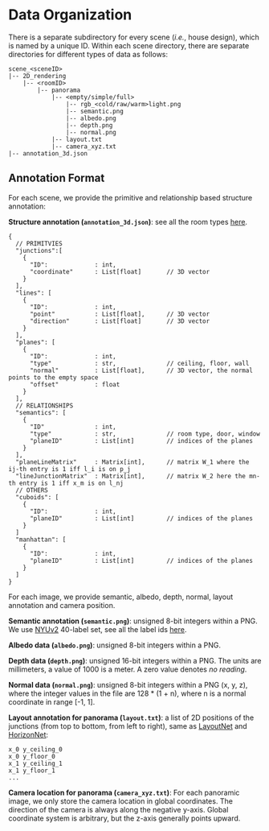 # Data Organization

There is a separate subdirectory for every scene (*i.e.*, house design), which is named by a unique ID. Within each scene directory, there are separate directories for different types of data as follows:
```
scene_<sceneID>
|-- 2D_rendering
    |-- <roomID>
        |-- panorama
            |-- <empty/simple/full>
                |-- rgb_<cold/raw/warm>light.png
                |-- semantic.png
                |-- albedo.png
                |-- depth.png
                |-- normal.png
            |-- layout.txt
            |-- camera_xyz.txt
|-- annotation_3d.json
```

## Annotation Format

For each scene, we provide the primitive and relationship based structure annotation:

**Structure annotation (`annotation_3d.json`)**: see all the room types [here](metadata/room_types.txt).
```
{
  // PRIMITVIES
  "junctions":[
    {
      "ID":             : int,
      "coordinate"      : List[float]       // 3D vector
    }
  ],
  "lines": [
    {
      "ID":             : int,
      "point"           : List[float],      // 3D vector
      "direction"       : List[float]       // 3D vector
    }
  ],
  "planes": [
    {
      "ID":             : int,
      "type"            : str,              // ceiling, floor, wall
      "normal"          : List[float],      // 3D vector, the normal points to the empty space
      "offset"          : float
    }
  ],
  // RELATIONSHIPS
  "semantics": [
    {
      "ID"              : int,
      "type"            : str,              // room type, door, window
      "planeID"         : List[int]         // indices of the planes
    }
  ],
  "planeLineMatrix"     : Matrix[int],      // matrix W_1 where the ij-th entry is 1 iff l_i is on p_j
  "lineJunctionMatrix"  : Matrix[int],      // matrix W_2 here the mn-th entry is 1 iff x_m is on l_nj
  // OTHERS
  "cuboids": [
    {
      "ID":             : int,
      "planeID"         : List[int]         // indices of the planes
    }
  ]
  "manhattan": [
    {
      "ID":             : int,
      "planeID"         : List[int]         // indices of the planes
    }
  ]
}
```

For each image, we provide semantic, albedo, depth, normal, layout annotation and camera position.

**Semantic annotation (`semantic.png`)**: unsigned 8-bit integers within a PNG. We use [NYUv2](https://cs.nyu.edu/~silberman/datasets/nyu_depth_v2) 40-label set, see all the label ids [here](metadata/labelids.txt).

**Albedo data (`albedo.png`)**: unsigned 8-bit integers within a PNG.

**Depth data (`depth.png`)**: unsigned 16-bit integers within a PNG. The units are millimeters, a value of 1000 is a meter. A zero value denotes *no reading*.

**Normal data (`normal.png`)**: unsigned 8-bit integers within a PNG (x, y, z), where the integer values in the file are 128 \* (1 + n), where n is a normal coordinate in range [-1, 1].

**Layout annotation for panorama (`layout.txt`)**: a list of 2D positions of the junctions (from top to bottom, from left to right), same as [LayoutNet](https://github.com/zouchuhang/LayoutNet) and [HorizonNet](https://github.com/sunset1995/HorizonNet):
```
x_0 y_ceiling_0
x_0 y_floor_0
x_1 y_ceiling_1
x_1 y_floor_1
...
```

**Camera location for panorama (`camera_xyz.txt`)**: For each panoramic image, we only store the camera location in global coordinates. The direction of the camera is always along the negative y-axis. Global coordinate system is arbitrary, but the z-axis generally points upward.
